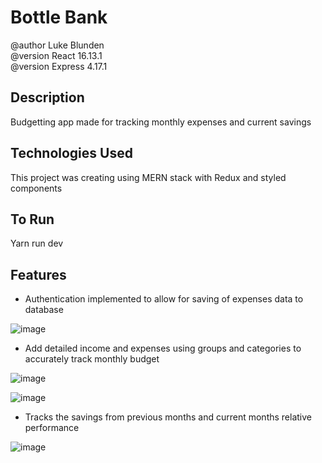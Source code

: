 # Bottle Bank
@author Luke Blunden  
@version React 16.13.1  
@version Express 4.17.1

## Description 
Budgetting app made for tracking monthly expenses and current savings 

## Technologies Used
This project was creating using MERN stack with Redux and styled components

## To Run

Yarn run dev

## Features  
* Authentication implemented to allow for saving of expenses data to database

![image](https://github.com/user-attachments/assets/d1a85845-cd9f-4d74-950b-ab82a30b36c4)

* Add detailed income and expenses using groups and categories to accurately track monthly budget

![image](https://github.com/user-attachments/assets/8d288149-207d-4346-b880-348264a07755)

![image](https://github.com/user-attachments/assets/adfbba95-6c6e-4a5d-8f8c-8154f62743cb)

* Tracks the savings from previous months and current months relative performance

![image](https://github.com/user-attachments/assets/78181582-6f65-4e1d-a0fd-f4ce5090db44)

